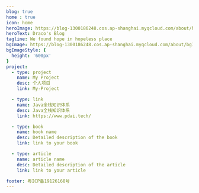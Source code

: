 ```yaml
---
blog: true
home : true
icon: home
heroImage: https://blog-1300186248.cos.ap-shanghai.myqcloud.com/about/heroImage.png
heroText: Draco's Blog
tagline: We found hope in hopeless place
bgImage: https://blog-1300186248.cos.ap-shanghai.myqcloud.com/about/bgImage.jpg
bgImageStyle: {
  height: '600px'
}
project:
  - type: project
    name: My Project
    desc: 个人项目
    link: My-Project

  - type: link
    name: Java全栈知识体系
    desc: Java全栈知识体系
    link: https://www.pdai.tech/

  - type: book
    name: book name
    desc: Detailed description of the book
    link: link to your book

  - type: article
    name: article name
    desc: Detailed description of the article
    link: link to your article

footer: 粤ICP备19126168号
---
```


